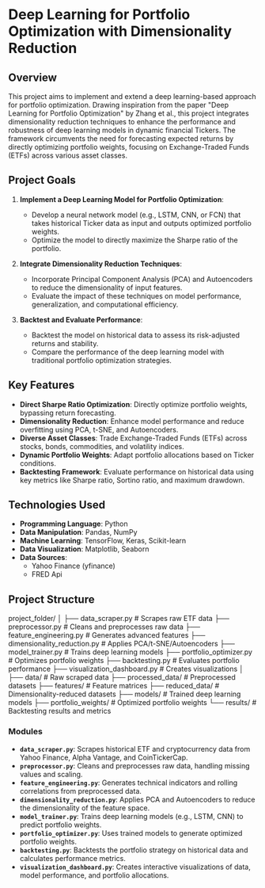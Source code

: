 # Deep Learning for Portfolio Optimization with Dimensionality Reduction

## Overview

This project aims to implement and extend a deep learning-based approach for portfolio optimization. Drawing inspiration from the paper "Deep Learning for Portfolio Optimization" by Zhang et al., this project integrates dimensionality reduction techniques to enhance the performance and robustness of deep learning models in dynamic financial Tickers. The framework circumvents the need for forecasting expected returns by directly optimizing portfolio weights, focusing on Exchange-Traded Funds (ETFs) across various asset classes.

## Project Goals

1.  **Implement a Deep Learning Model for Portfolio Optimization**:
    *   Develop a neural network model (e.g., LSTM, CNN, or FCN) that takes historical Ticker data as input and outputs optimized portfolio weights.
    *   Optimize the model to directly maximize the Sharpe ratio of the portfolio.

2.  **Integrate Dimensionality Reduction Techniques**:
    *   Incorporate Principal Component Analysis (PCA) and Autoencoders to reduce the dimensionality of input features.
    *   Evaluate the impact of these techniques on model performance, generalization, and computational efficiency.

3.  **Backtest and Evaluate Performance**:
    *   Backtest the model on historical data to assess its risk-adjusted returns and stability.
    *   Compare the performance of the deep learning model with traditional portfolio optimization strategies.

## Key Features

*   **Direct Sharpe Ratio Optimization**: Directly optimize portfolio weights, bypassing return forecasting.
*   **Dimensionality Reduction**: Enhance model performance and reduce overfitting using PCA, t-SNE, and Autoencoders.
*   **Diverse Asset Classes**: Trade Exchange-Traded Funds (ETFs) across stocks, bonds, commodities, and volatility indices.
*   **Dynamic Portfolio Weights**: Adapt portfolio allocations based on Ticker conditions.
*   **Backtesting Framework**: Evaluate performance on historical data using key metrics like Sharpe ratio, Sortino ratio, and maximum drawdown.

## Technologies Used

*   **Programming Language**: Python
*   **Data Manipulation**: Pandas, NumPy
*   **Machine Learning**: TensorFlow, Keras, Scikit-learn
*   **Data Visualization**: Matplotlib, Seaborn
*   **Data Sources**:
    *   Yahoo Finance (yfinance)
    *   FRED Api


## Project Structure
project_folder/
│
├── data_scraper.py          # Scrapes raw ETF data
├── preprocessor.py          # Cleans and preprocesses raw data
├── feature_engineering.py   # Generates advanced features
├── dimensionality_reduction.py # Applies PCA/t-SNE/Autoencoders
├── model_trainer.py         # Trains deep learning models
├── portfolio_optimizer.py   # Optimizes portfolio weights
├── backtesting.py           # Evaluates portfolio performance
├── visualization_dashboard.py # Creates visualizations
│
├── data/                    # Raw scraped data
├── processed_data/          # Preprocessed datasets
├── features/                # Feature matrices
├── reduced_data/            # Dimensionality-reduced datasets
├── models/                  # Trained deep learning models
├── portfolio_weights/       # Optimized portfolio weights
└── results/                 # Backtesting results and metrics

### Modules

*   **`data_scraper.py`**: Scrapes historical ETF and cryptocurrency data from Yahoo Finance, Alpha Vantage, and CoinTickerCap.
*   **`preprocessor.py`**: Cleans and preprocesses raw data, handling missing values and scaling.
*   **`feature_engineering.py`**: Generates technical indicators and rolling correlations from preprocessed data.
*   **`dimensionality_reduction.py`**: Applies PCA and Autoencoders to reduce the dimensionality of the feature space.
*   **`model_trainer.py`**: Trains deep learning models (e.g., LSTM, CNN) to predict portfolio weights.
*   **`portfolio_optimizer.py`**: Uses trained models to generate optimized portfolio weights.
*   **`backtesting.py`**: Backtests the portfolio strategy on historical data and calculates performance metrics.
*   **`visualization_dashboard.py`**: Creates interactive visualizations of data, model performance, and portfolio allocations.

